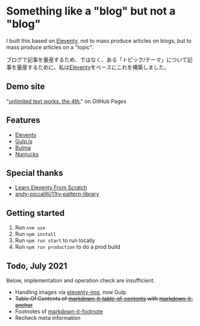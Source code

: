 # Something like a "blog" but not a "blog"

I built this based on [Eleventy][Eleventy-url], not to mass produce articles on blogs, but to mass produce articles on a "topic".

ブログで記事を量産するため、ではなく、ある「トピック/テーマ」について記事を量産するために、私は[Eleventy][Eleventy-url]をベースにこれを構築しました。


## Demo site

"[unlimited text works, the 4th.](https://dollplayer2501.github.io/)" on GitHub Pages


## Features

* [Eleventy][Eleventy-url]
* [Gulp.js](https://gulpjs.com/)
* [Bulma](https://bulma.io)
* [Nunjucks](https://mozilla.github.io/nunjucks/)


## Special thanks

* [Learn Eleventy From Scratch](https://piccalil.li/course/learn-eleventy-from-scratch/)
* [andy-piccalilli/11ty-pattern-library](https://github.com/andy-piccalilli/11ty-pattern-library)


## Getting started

1. Run `nvm use`
1. Run `npm install`
1. Run `npm run start` to run locally
1. Run `npm run production` to do a prod build


## Todo, July 2021

Below, implementation and operation check are insufficient.

* Handling images via [eleventy-img](https://github.com/11ty/eleventy-img), now Gulp
* ~~Table Of Contents of [markdown-it-table-of-contents](https://www.npmjs.com/package/markdown-it-table-of-contents) with [markdown-it-anchor](https://www.npmjs.com/package/markdown-it-anchor)~~
* Footnotes of [markdown-it-footnote](https://www.npmjs.com/package/markdown-it-footnote)
* Recheck meta information



[Eleventy-url]:https://www.11ty.dev/
